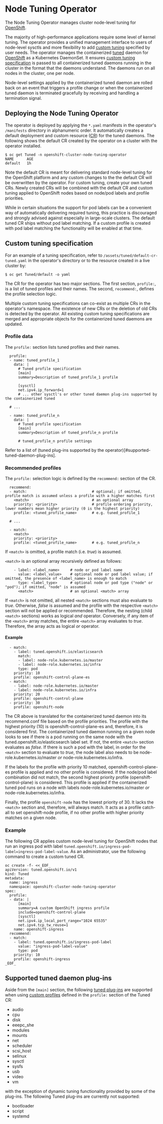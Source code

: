 # Node Tuning Operator

The Node Tuning Operator manages cluster node-level tuning for
[OpenShift](https://openshift.io/).

The majority of high-performance applications require some
level of kernel tuning.  The operator provides a unified
management interface to users of node-level sysctls and more
flexibility to add [custom tuning](#custom-tuning-specification)
specified by user needs.  The operator manages the containerized
[tuned](https://github.com/redhat-performance/tuned/)
daemon for [OpenShift](https://openshift.io/) as
a Kubernetes DaemonSet.  It ensures [custom tuning
specification](#custom-tuning-specification) is passed to all
containerized tuned daemons running in the cluster in the format
that the daemons understand. The daemons run on all nodes in the
cluster, one per node.

Node-level settings applied by the containerized tuned daemon are rolled back
on an event that triggers a profile change or when the containerized tuned
daemon is terminated gracefully by receiving and handling a termination signal.


## Deploying the Node Tuning Operator

The operator is deployed by applying the `*.yaml` manifests in the operator's
`/manifests` directory in alphanumeric order.  It automatically creates a default deployment
and custom resource
([CR](https://kubernetes.io/docs/concepts/extend-kubernetes/api-extension/custom-resources/))
for the tuned daemons.  The following shows the default CR created
by the operator on a cluster with the operator installed.

```
$ oc get Tuned -n openshift-cluster-node-tuning-operator
NAME      AGE
default   1h
```

Note the default CR is meant for delivering standard node-level tuning for
the OpenShift platform and any custom changes to the the default CR will be
overwritten by the operator.  For custom tuning, create your own tuned CRs.
Newly created CRs will be combined with the default CR and custom tuning
applied to OpenShift nodes based on node/pod labels and profile priorities.

While in certain situations the support for pod labels can be a convenient
way of automatically delivering required tuning, this practice is discouraged
and strongly advised against especially in large-scale clusters.  The default
tuned CR ships without pod label matching.  If a custom profile is created
with pod label matching the functionality will be enabled at that time.


## Custom tuning specification

For an example of a tuning specification, refer to
`/assets/tuned/default-cr-tuned.yaml` in the operator's directory or to
the resource created in a live cluster by:

```
$ oc get Tuned/default -o yaml
```

The CR for the operator has two major sections.  The first
section, `profile:`, is a list of tuned profiles and their names.  The
second, `recommend:`, defines the profile selection logic.

Multiple custom tuning specifications can co-exist as multiple CRs
in the operator's namespace.  The existence of new CRs or the deletion
of old CRs is detected by the operator.  All existing custom tuning
specifications are merged and appropriate objects for the containerized
tuned daemons are updated.


### Profile data

The `profile:` section lists tuned profiles and their names.

```
  profile:
  - name: tuned_profile_1
    data: |
      # Tuned profile specification
      [main]
      summary=Description of tuned_profile_1 profile

      [sysctl]
      net.ipv4.ip_forward=1
      # ... other sysctl's or other tuned daemon plug-ins supported by the containerized tuned

  # ...

  - name: tuned_profile_n
    data: |
      # Tuned profile specification
      [main]
      summary=Description of tuned_profile_n profile

      # tuned_profile_n profile settings
```

Refer to a list of
(tuned plug-ins supported by the operator)[#supported-tuned-daemon-plug-ins].


### Recommended profiles

The `profile:` selection logic is defined by the `recommend:` section of the CR.

```
  recommend:
  - match:                              # optional; if omitted, profile match is assumed unless a profile with a higher matches first
    <match>                             # an optional array
    priority: <priority>                # profile ordering priority, lower numbers mean higher priority (0 is the highest priority)
    profile: <tuned_profile_name>       # e.g. tuned_profile_1

  # ...

  - match:
    <match>
    priority: <priority>
    profile: <tuned_profile_name>       # e.g. tuned_profile_n
```

If `<match>` is omitted, a profile match (i.e. _true_) is assumed.

`<match>` is an optional array recursively defined as follows:

```
    - label: <label_name>     # node or pod label name
      value: <label_value>    # optional node or pod label value; if omitted, the presence of <label_name> is enough to match
      type: <label_type>      # optional node or pod type ("node" or "pod"); if omitted, "node" is assumed
      <match>                 # an optional <match> array
```

If `<match>` is not omitted, all nested `<match>` sections must
also evaluate to _true_.  Otherwise, _false_ is assumed and the
profile with the respective `<match>` section will not be applied or
recommended.  Therefore, the nesting (child `<match>` sections) works as logical
_and_ operator.  Conversely, if any item of the `<match>` array matches,
the entire `<match>` array evaluates to _true_.  Therefore, the array
acts as logical _or_ operator.


#### Example

```
  - match:
    - label: tuned.openshift.io/elasticsearch
      match:
      - label: node-role.kubernetes.io/master
      - label: node-role.kubernetes.io/infra
      type: pod
    priority: 10
    profile: openshift-control-plane-es
  - match:
    - label: node-role.kubernetes.io/master
    - label: node-role.kubernetes.io/infra
    priority: 20
    profile: openshift-control-plane
  - priority: 30
    profile: openshift-node
```

The CR above is translated for the containerized tuned daemon into
its recommend.conf file based on the profile priorities.  The profile
with the highest priority (10) is openshift-control-plane-es and,
therefore, it is considered first.  The containerized tuned daemon
running on a given node looks to see if there is a pod running on the
same node with the tuned.openshift.io/elasticsearch label set.  If not,
the entire `<match>` section evaluates as _false_.  If there is such a
pod with the label, in order for the `<match>` section to evaluate to
_true_, the node label also needs to be node-role.kubernetes.io/master
_or_ node-role.kubernetes.io/infra.

If the labels for the profile with priority 10 matched,
openshift-control-plane-es profile is applied and no other profile is
considered.  If the node/pod label combination did not match,
the second highest priority profile (openshift-control-plane) is considered.
This profile is applied if the containerized tuned pod runs on a node with
labels node-role.kubernetes.io/master _or_ node-role.kubernetes.io/infra.

Finally, the profile `openshift-node` has the lowest priority of 30.
It lacks the `<match>` section and, therefore, will always match.  It
acts as a profile catch-all to set openshift-node profile, if no other
profile with higher priority matches on a given node.

### Example

The following CR applies custom node-level tuning for
OpenShift nodes that run an ingress pod with label
`tuned.openshift.io/ingress-pod-label=ingress-pod-label-value`.
As an administrator, use the following command to create a custom tuned CR.

```
oc create -f- <<_EOF_
apiVersion: tuned.openshift.io/v1
kind: Tuned
metadata:
  name: ingress
  namespace: openshift-cluster-node-tuning-operator
spec:
  profile:
  - data: |
      [main]
      summary=A custom OpenShift ingress profile
      include=openshift-control-plane
      [sysctl]
      net.ipv4.ip_local_port_range="1024 65535"
      net.ipv4.tcp_tw_reuse=1
    name: openshift-ingress
  recommend:
  - match:
    - label: tuned.openshift.io/ingress-pod-label
      value: "ingress-pod-label-value"
      type: pod
    priority: 10
    profile: openshift-ingress
_EOF_
```


## Supported tuned daemon plug-ins

Aside from the `[main]` section, the following
[tuned plug-ins](https://github.com/redhat-performance/tuned/tree/master/tuned/plugins)
are supported when using [custom profiles](#custom-tuning-specification) defined
in the `profile:` section of the Tuned CR:

* audio
* cpu
* disk
* eeepc_she
* modules
* mounts
* net
* scheduler
* scsi_host
* selinux
* sysctl
* sysfs
* usb
* video
* vm

with the exception of dynamic tuning functionality provided by some of the plug-ins.
The following Tuned plug-ins are currently not supported:

* bootloader
* script
* systemd
